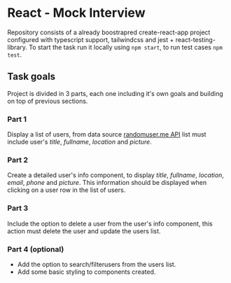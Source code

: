 # React - Mock Interview

Repository consists of a already boostrapred create-react-app project configured with typescript support, tailwindcss and jest + react-testing-library.
To start the task run it locally using `npm start`, to run test cases `npm test`.

## Task goals

Project is divided in 3 parts, each one including it's own goals and building on top of previous sections.

### Part 1

Display a list of users, from data source [randomuser.me API](https://randomuser.me/api?results=40) list must include user's _title_, _fullname_, _location_ and _picture_.

### Part 2

Create a detailed user's info component, to display _title_, _fullname_, _location_, _email_, _phone_ and _picture_.
This information should be displayed when clicking on a user row in the list of users.

### Part 3

Include the option to delete a user from the user's info component, this action must delete the user and update the users list.

### Part 4 (optional)

- Add the option to search/filterusers from the users list.
- Add some basic styling to components created.
